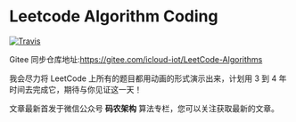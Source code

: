 #  Leetcode Algorithm Coding

[![Travis](https://img.shields.io/badge/language-Java-yellow.svg)](https://developer.apple.com/.md)

Gitee 同步仓库地址:https://gitee.com/icloud-iot/LeetCode-Algorithms

我会尽力将 LeetCode 上所有的题目都用动画的形式演示出来，计划用 3 到 4 年时间去完成它，期待与你见证这一天！

文章最新首发于微信公众号 **码农架构**  算法专栏，您可以关注获取最新的文章。